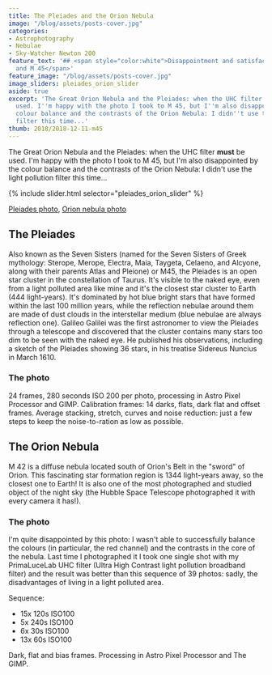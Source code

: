 ```yaml
---
title: The Pleiades and the Orion Nebula
image: "/blog/assets/posts-cover.jpg"
categories:
- Astrophotography
- Nebulae
- Sky-Watcher Newton 200
feature_text: '## <span style="color:white">Disappointment and satisfaction with Orion
  and M 45</span>'
feature_image: "/blog/assets/posts-cover.jpg"
image_sliders: pleiades_orion_slider
aside: true
excerpt: 'The Great Orion Nebula and the Pleiades: when the UHC filter **must** be
  used. I''m happy with the photo I took to M 45, but I''m also disappointed by the
  colour balance and the contrasts of the Orion Nebula: I didn''t use the light pollution
  filter this time...'
thumb: 2018/2018-12-11-m45
---
```


The Great Orion Nebula and the Pleiades: when the UHC filter **must** be used. I'm happy with the photo I took to M 45, but I'm also disappointed by the colour balance and the contrasts of the Orion Nebula: I didn't use the light pollution filter this time...

{% include slider.html selector="pleiades_orion_slider" %}

[Pleiades photo](/blog/2018/2018-12-11-m45.jpg), [Orion nebula photo](/blog/2018/2018-12-11-m42.jpg)

## The Pleiades

Also known as the Seven Sisters (named for the Seven Sisters of Greek mythology: Sterope, Merope, Electra, Maia, Taygeta, Celaeno, and Alcyone, along with their parents Atlas and Pleione) or M45, the Pleiades is an open star cluster in the constellation of Taurus. It's visible to the naked eye, even from a light polluted area like mine and it's the closest star cluster to Earth (444 light-years). It's dominated by hot blue bright stars that have formed within the last 100 million years, while the reflection nebulae around them are made of dust clouds in the interstellar medium (blue nebulae are always reflection one). Galileo Galilei was the first astronomer to view the Pleiades through a telescope and discovered that the cluster contains many stars too dim to be seen with the naked eye. He published his observations, including a sketch of the Pleiades showing 36 stars, in his treatise Sidereus Nuncius in March 1610.

### The photo

24 frames, 280 seconds ISO 200 per photo, processing in Astro Pixel Processor and GIMP. Calibration frames: 14 darks, flats, dark flat and offset frames. Average stacking, stretch, curves and noise reduction: just a few steps to keep the noise-to-ration as low as possible.

## The Orion Nebula

M 42 is a diffuse nebula located south of Orion's Belt in the "sword" of Orion. This fascinating star formation region is 1344 light-years away, so the closest one to Earth! It is also one of the most photographed and studied object of the night sky (the Hubble Space Telescope photographed it with every camera it has!).

### The photo

I'm quite disappointed by this photo: I wasn't able to successfully balance the colours (in particular, the red channel) and the contrasts in the core of the nebula. Last time I photographed it I took one single shot with my PrimaLuceLab UHC filter (Ultra High Contrast light pollution broadband filter) and the result was better than this sequence of 39 photos: sadly, the disadvantages of living in a light polluted area.

Sequence:
- 15x 120s ISO100
- 5x 240s ISO100
- 6x 30s ISO100
- 13x 60s ISO100

Dark, flat and bias frames. Processing in Astro Pixel Processor and The GIMP.